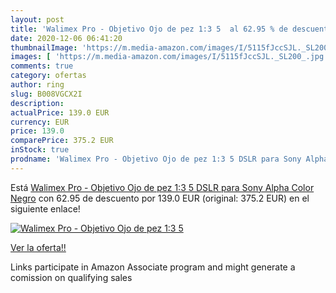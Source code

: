 ```yaml
---
layout: post
title: 'Walimex Pro - Objetivo Ojo de pez 1:3 5  al 62.95 % de descuento'
date: 2020-12-06 06:41:20
thumbnailImage: 'https://m.media-amazon.com/images/I/5115fJccSJL._SL200_.jpg'
images: [ 'https://m.media-amazon.com/images/I/5115fJccSJL._SL200_.jpg' ]
comments: true
category: ofertas
author: ring
slug: B008VGCX2I
description:
actualPrice: 139.0 EUR
currency: EUR
price: 139.0
comparePrice: 375.2 EUR
inStock: true
prodname: 'Walimex Pro - Objetivo Ojo de pez 1:3 5 DSLR para Sony Alpha  Color Negro'
---
```


Está [Walimex Pro - Objetivo Ojo de pez 1:3 5 DSLR para Sony Alpha  Color Negro](https://www.amazon.es/dp/B008VGCX2I/?tag=tolees-21) con 62.95 de descuento por 139.0 EUR (original: 375.2 EUR) en el siguiente enlace!

[![Walimex Pro - Objetivo Ojo de pez 1:3 5 ](https://m.media-amazon.com/images/I/5115fJccSJL._SL200_.jpg)](https://www.amazon.es/dp/B008VGCX2I/?tag=tolees-21)

[Ver la oferta!!](https://www.amazon.es/dp/B008VGCX2I/?tag=tolees-21)

Links participate in Amazon Associate program and might generate a comission on qualifying sales


